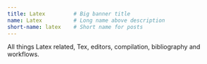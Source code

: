 ```yaml
---
title: Latex         # Big banner title
name: Latex          # Long name above description
short-name: latex    # Short name for posts
---
```


All things Latex related, Tex, editors, compilation, bibliography and workflows.